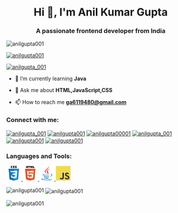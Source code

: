 <h1 align="center">Hi 👋, I'm Anil Kumar Gupta</h1>
<h3 align="center">A passionate frontend developer from India</h3>

<p align="left"> <img src="https://komarev.com/ghpvc/?username=anilgupta001&label=Profile%20views&color=0e75b6&style=flat" alt="anilgupta001" /> </p>

<p align="left"> <a href="https://github.com/ryo-ma/github-profile-trophy"><img src="https://github-profile-trophy.vercel.app/?username=anilgupta001" alt="anilgupta001" /></a> </p>

<p align="left"> <a href="https://twitter.com/anilgupta_001" target="blank"><img src="https://img.shields.io/twitter/follow/anilgupta_001?logo=twitter&style=for-the-badge" alt="anilgupta_001" /></a> </p>

- 🌱 I’m currently learning **Java**

- 💬 Ask me about **HTML,JavaScript,CSS**

- 📫 How to reach me **ga6119480@gmail.com**

<h3 align="left">Connect with me:</h3>
<p align="left">
<a href="https://twitter.com/anilgupta_001" target="blank"><img align="center" src="https://raw.githubusercontent.com/rahuldkjain/github-profile-readme-generator/master/src/images/icons/Social/twitter.svg" alt="anilgupta_001" height="30" width="40" /></a>
<a href="https://linkedin.com/in/anilgupta001" target="blank"><img align="center" src="https://raw.githubusercontent.com/rahuldkjain/github-profile-readme-generator/master/src/images/icons/Social/linked-in-alt.svg" alt="anilgupta001" height="30" width="40" /></a>
<a href="https://anilgupta001.github.io" target="blank"><img align="center" src="https://raw.githubusercontent.com/rahuldkjain/github-profile-readme-generator/master/src/images/icons/Social/facebook.svg" alt="anilgupta00001" height="30" width="40" /></a>
<a href="https://instagram.com/anilgupta_001" target="blank"><img align="center" src="https://raw.githubusercontent.com/rahuldkjain/github-profile-readme-generator/master/src/images/icons/Social/instagram.svg" alt="anilgupta_001" height="30" width="40" /></a>
<a href="https://www.hackerrank.com/anilgupta001" target="blank"><img align="center" src="https://raw.githubusercontent.com/rahuldkjain/github-profile-readme-generator/master/src/images/icons/Social/hackerrank.svg" alt="anilgupta001" height="30" width="40" /></a>
<a href="https://www.leetcode.com/anilgupta001" target="blank"><img align="center" src="https://raw.githubusercontent.com/rahuldkjain/github-profile-readme-generator/master/src/images/icons/Social/leet-code.svg" alt="anilgupta001" height="30" width="40" /></a>

</p>

<h3 align="left">Languages and Tools:</h3>
<p align="left"> <a href="https://www.w3schools.com/css/" target="_blank" rel="noreferrer"> <img src="https://raw.githubusercontent.com/devicons/devicon/master/icons/css3/css3-original-wordmark.svg" alt="css3" width="40" height="40"/> </a> <a href="https://www.w3.org/html/" target="_blank" rel="noreferrer"> <img src="https://raw.githubusercontent.com/devicons/devicon/master/icons/html5/html5-original-wordmark.svg" alt="html5" width="40" height="40"/> </a> <a href="https://www.java.com" target="_blank" rel="noreferrer"> <img src="https://raw.githubusercontent.com/devicons/devicon/master/icons/java/java-original.svg" alt="java" width="40" height="40"/> </a> <a href="https://developer.mozilla.org/en-US/docs/Web/JavaScript" target="_blank" rel="noreferrer"> <img src="https://raw.githubusercontent.com/devicons/devicon/master/icons/javascript/javascript-original.svg" alt="javascript" width="40" height="40"/> </a> </p>

<p><img align="left" src="https://github-readme-stats.vercel.app/api/top-langs?username=anilgupta001&show_icons=true&locale=en&layout=compact" alt="anilgupta001" /></p>

<p>&nbsp;<img align="center" src="https://github-readme-stats.vercel.app/api?username=anilgupta001&show_icons=true&locale=en" alt="anilgupta001" /></p>

<p><img align="center" src="https://github-readme-streak-stats.herokuapp.com/?user=anilgupta001&" alt="anilgupta001" /></p>
